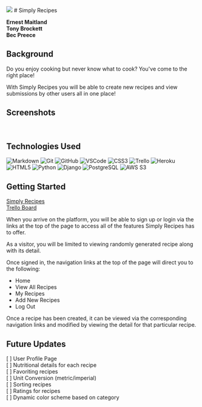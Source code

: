 <img src="https://i.imgur.com/pIAZUJ1.png">
# Simply Recipes

<b>Ernest Maitland</b><br>
<b>Tony Brockett</b><br>
<b>Bec Preece</b><br>

## Background

Do you enjoy cooking but never know what to cook? You've come to the right place!

With Simply Recipes you will be able to create new recipes and view submissions by other users all in one place!

## Screenshots

<img src="">

<img src="">

<img src="">


## Technologies Used

![Markdown](https://img.shields.io/badge/-Markdown-05122A?style=flat&logo=markdown)
![Git](https://img.shields.io/badge/-Git-05122A?style=flat&logo=git)
![GitHub](https://img.shields.io/badge/-GitHub-05122A?style=flat&logo=github)
![VSCode](https://img.shields.io/badge/-VS_Code-05122A?style=flat&logo=visualstudio)
![CSS3](https://img.shields.io/badge/-CSS-05122A?style=flat&logo=css3)
![Trello](https://img.shields.io/badge/-Trello-05122A?style=flat&logo=trello)
![Heroku](https://img.shields.io/badge/-Heroku-05122A?style=flat&logo=heroku)
![HTML5](https://img.shields.io/badge/-HTML5-05122A?style=flat&logo=html5)
![Python](https://img.shields.io/badge/-Python-05122A?style=flat&logo=python)
![Django](https://img.shields.io/badge/-Django-05122A?style=flat&logo=django)
![PostgreSQL](https://img.shields.io/badge/-PostgreSQL-05122A?style=flat&logo=postgresql)
![AWS S3](https://img.shields.io/badge/-AWS_S3-05122A?style=flat&logo=amazons3)
## Getting Started

[Simply Recipes](https://simply-recipes-621.herokuapp.com/)<br>
[Trello Board](https://trello.com/b/i26CC4OI)

When you arrive on the platform, you will be able to sign up or login via the links at the top of the page to access all of the features Simply Recipes has to offer.

As a visitor, you will be limited to viewing  randomly generated recipe along with its detail.

Once signed in, the navigation links at the top of the page will direct you to the following:

* Home
* View All Recipes
* My Recipes
* Add New Recipes
* Log Out

Once a recipe has been created, it can be viewed via the corresponding navigation links and modified by viewing the detail for that particular recipe.

## Future Updates

[ ] User Profile Page<br>
[ ] Nutritional details for each recipe<br>
[ ] Favoriting recipes<br>
[ ] Unit Conversion (metric/imperial)<br>
[ ] Sorting recipes<br>
[ ] Ratings for recipes<br>
[ ] Dynamic color scheme based on category<br>